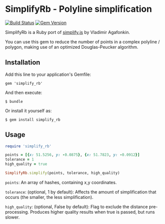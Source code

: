 # SimplifyRb - Polyline simplification

[![Build Status](https://travis-ci.org/odlp/simplify_rb.svg?branch=master)](https://travis-ci.org/odlp/simplify_rb) [![Gem Version](https://badge.fury.io/rb/simplify_rb.svg)](https://badge.fury.io/rb/simplify_rb)

SimplifyRb is a Ruby port of [simplify.js](https://github.com/mourner/simplify-js) by Vladimir Agafonkin.

You can use this gem to reduce the number of points in a complex polyline / polygon, making use of an optimized Douglas-Peucker algorithm.

## Installation

Add this line to your application's Gemfile:

    gem 'simplify_rb'

And then execute:

    $ bundle

Or install it yourself as:

    $ gem install simplify_rb

## Usage

```ruby
require 'simplify_rb'

points = [{x: 51.5256, y: -0.0875}, {x: 51.7823, y: -0.0912}]
tolerance = 1
high_quality = true

SimplifyRb.simplify(points, tolerance, high_quality)
```

```points```: An array of hashes, containing x,y coordinates.

```tolerance```: (optional, 1 by default): Affects the amount of simplification that occurs (the smaller, the less simplification).

```high_quality```: (optional, False by default): Flag to exclude the distance pre-processing. Produces higher quality results when true is passed, but runs slower.
